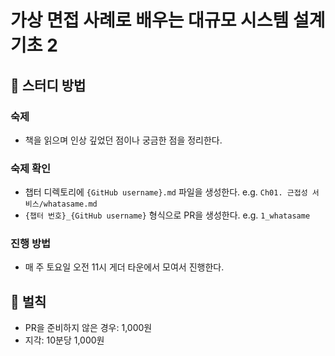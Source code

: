 # 가상 면접 사례로 배우는 대규모 시스템 설계 기초 2

## 👻 스터디 방법

### 숙제

* 책을 읽으며 인상 깊었던 점이나 궁금한 점을 정리한다.

### 숙제 확인

* 챕터 디렉토리에 `{GitHub username}.md` 파일을 생성한다. e.g. `Ch01. 근접성 서비스/whatasame.md`
* `{챕터 번호}_{GitHub username}` 형식으로 PR을 생성한다. e.g. `1_whatasame`

### 진행 방법

* 매 주 토요일 오전 11시 게더 타운에서 모여서 진행한다.

## 💩 벌칙

* PR을 준비하지 않은 경우: 1,000원
* 지각: 10분당 1,000원
